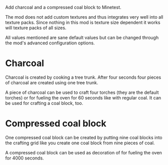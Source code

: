 Add charcoal and a compressed coal block to Minetest.

The mod does not add custom textures and thus integrates very well into all texture packs. Since nothing in this mod is texture size dependent it works will texture packs of all sizes.

All values mentioned are sane default values but can be changed through the mod's advanced configuration options.

# Charcoal
Charcoal is created by cooking a tree trunk. After four seconds four pieces of charcoal are created using one tree trunk.

A piece of charcoal can be used to craft four torches (they are the default torches) or for fueling the oven for 60 seconds like with regular coal. It can be used for crafting a coal block, too.

# Compressed coal block
One compressed coal block can be created by putting nine coal blocks into the crafting grid like you create one coal block from nine pieces of coal.

A compressed coal block can be used as decoration of for fueling the oven for 4000 seconds.
